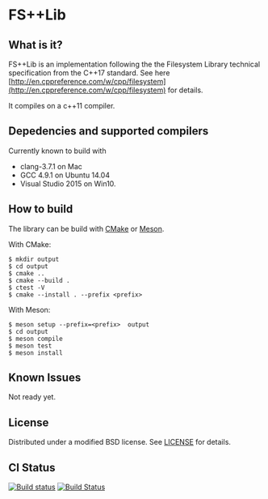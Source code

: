 FS++Lib
=======

What is it?
-----------

FS++Lib is an implementation following the the Filesystem Library technical
specification from the C++17 standard.  See here
[http://en.cppreference.com/w/cpp/filesystem](http://en.cppreference.com/w/cpp/filesystem)
for details.

It compiles on a c++11 compiler.


Depedencies and supported compilers
-----------------------------------

Currently known to build with

- clang-3.7.1 on Mac
- GCC 4.9.1 on Ubuntu 14.04
- Visual Studio 2015 on Win10.


How to build
------------

The library can be build with [CMake](https://cmake.org/) or
[Meson](https://mesonbuild.com/).

With CMake:

```
$ mkdir output
$ cd output
$ cmake ..
$ cmake --build .
$ ctest -V
$ cmake --install . --prefix <prefix>
```
With Meson:

```
$ meson setup --prefix=<prefix>  output
$ cd output
$ meson compile
$ meson test
$ meson install
```

Known Issues
------------

Not ready yet.


License
-------

Distributed under a modified BSD license.  See [LICENSE](LICENSE) for details.


CI Status
---------
[![Build status](https://ci.appveyor.com/api/projects/status/m6qkc7co91bdolpp/branch/master?svg=true)](https://ci.appveyor.com/project/hvellyr/fspplib/branch/master)
[![Build Status](https://travis-ci.org/hvellyr/fspplib.svg?branch=master)](https://travis-ci.org/hvellyr/fspplib)
